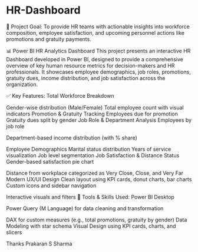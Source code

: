 # HR-Dashboard

📁 Project Goal:
To provide HR teams with actionable insights into workforce composition, employee satisfaction, and upcoming personnel actions like promotions and gratuity payments.

📊 Power BI HR Analytics Dashboard
This project presents an interactive HR Dashboard developed in Power BI, designed to provide a comprehensive overview of key human resource metrics for decision-makers and HR professionals. It showcases employee demographics, job roles, promotions, gratuity dues, income distribution, and job satisfaction across the organization.

✅ Key Features:
Total Workforce Breakdown

Gender-wise distribution (Male/Female)
Total employee count with visual indicators
Promotion & Gratuity Tracking
Employees due for promotion
Gratuity dues split by gender
Job Role & Department Analysis
Employees by job role

Department-based income distribution (with % share)

Employee Demographics
Marital status distribution
Years of service visualization
Job level segmentation
Job Satisfaction & Distance Status
Gender-based satisfaction pie chart

Distance from workplace categorized as Very Close, Close, and Very Far
Modern UX/UI Design
Clean layout using KPI cards, donut charts, bar charts
Custom icons and sidebar navigation

Interactive visuals and filters
🔧 Tools & Skills Used:
Power BI Desktop

Power Query (M Language) for data cleaning and transformation

DAX for custom measures (e.g., total promotions, gratuity by gender)
Data Modeling with star schema
Visual Design using KPI cards, charts, and slicers

Thanks
Prakaran S Sharma
